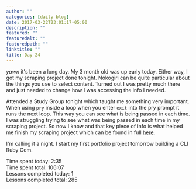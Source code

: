 ```yaml
---
author: ""
categories: [daily blog]
date: 2017-03-22T23:01:17-05:00
description: ""
featured: ""
featuredalt: ""
featuredpath: ""
linktitle: ""
title: Day 24
---
```


_yawn_ it's been a long day. My 3 month old was up early today. Either way, I got my scraping project done tonight. Nokogiri can be quite particular about the things you use to select content. Turned out I was pretty much there and just needed to change how I was accessing the info I needed.

Attended a Study Group tonight which taught me something very important. When using `pry` inside a loop when you enter `exit` into the pry prompt it runs the next loop. This way you can see what is being passed in each time. I was struggling trying to see what was being passed in each time in my scraping project. So now I know and that key piece of info is what helped me finish my scraping project which can be found in full [here][1].

I'm calling it a night. I start my first portfolio project tomorrow building a CLI Ruby Gem.

Time spent today: 2:35  
Time spent total: 106:07  
Lessons completed today: 1  
Lessons completed total: 285

  [1]:https://github.com/itzsaga/oo-student-scraper-v-000
